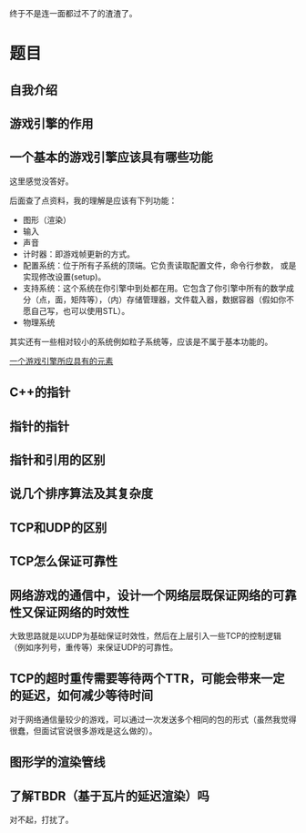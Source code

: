 终于不是连一面都过不了的渣渣了。

# 题目
## 自我介绍
## 游戏引擎的作用
## 一个基本的游戏引擎应该具有哪些功能
这里感觉没答好。

后面查了点资料，我的理解是应该有下列功能：
- 图形（渲染）
- 输入
- 声音
- 计时器：即游戏帧更新的方式。
- 配置系统：位于所有子系统的顶端。它负责读取配置文件，命令行参数， 或是实现修改设置(setup)。
- 支持系统：这个系统在你引擎中到处都在用。它包含了你引擎中所有的数学成分（点，面，矩阵等），（内）存储管理器，文件载入器，数据容器（假如你不愿自己写，也可以使用STL）。
- 物理系统

其实还有一些相对较小的系统例如粒子系统等，应该是不属于基本功能的。

[一个游戏引擎所应具有的元素](https://blog.csdn.net/weixin_34221073/article/details/90623087)

## C++的指针
## 指针的指针
## 指针和引用的区别
## 说几个排序算法及其复杂度
## TCP和UDP的区别
## TCP怎么保证可靠性
## 网络游戏的通信中，设计一个网络层既保证网络的可靠性又保证网络的时效性
大致思路就是以UDP为基础保证时效性，然后在上层引入一些TCP的控制逻辑（例如序列号，重传等）来保证UDP的可靠性。
## TCP的超时重传需要等待两个TTR，可能会带来一定的延迟，如何减少等待时间
对于网络通信量较少的游戏，可以通过一次发送多个相同的包的形式（虽然我觉得很蠢，但面试官说很多游戏是这么做的）。
## 图形学的渲染管线
## 了解TBDR（基于瓦片的延迟渲染）吗
对不起，打扰了。